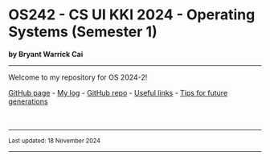 # OS242 - CS UI KKI 2024 - Operating Systems (Semester 1)
**by Bryant Warrick Cai**
<hr>
Welcome to my repository for OS 2024-2!

[GitHub page](https://bryantwarrickcai.github.io/os242/) - [My log](TXT/mylog.txt) - [GitHub repo](https://github.com/bryantwarrickcai/os242) - [Useful links](https://bryantwarrickcai.github.io/os242/LINKS/) - [Tips for future generations](https://bryantwarrickcai.github.io/os242/TIPS/)
<br><br><br>
<hr>
<span style="font-size: smaller">Last updated: 18 November 2024</span>
<hr>

